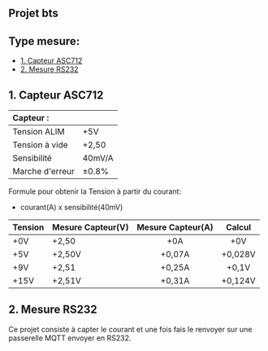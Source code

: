 ## Projet bts

## Type mesure:
* [1. Capteur ASC712](#1.-Capteur-ASC712)
* [2. Mesure RS232](#2.-Mesure-RS232)

## 1. Capteur ASC712

|    Capteur    : |  |
|    :-----------     | :----------- |
| Tension ALIM |  +5V  |
| Tension à vide| +2,50 |
| Sensibilité | 40mV/A |
| Marche d'erreur |±0.8%  |

Formule pour obtenir la Tension à partir du courant:
- courant(A) x sensibilité(40mV)

| Tension         |  **Mesure Capteur(V)**  |  **Mesure Capteur(A)**  |     Calcul     |
|    :----------- | :-----------          | :------------: | :------------: |
|       +0V       |      +2,50            |     +0A     |     +0V   |
|      +5V        | +2,50V                |   +0,07A     |     +0,028V   |
|      +9V        | +2,51                 |     +0,25A   |     +0,1V   |
|      +15V       | +2,51V                |   +0,31A     |     +0,124V   |


## 2. Mesure RS232
Ce projet consiste à capter le courant et une fois fais le renvoyer sur une passerelle MQTT envoyer en RS232.
